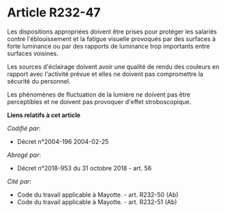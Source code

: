 # Article R232-47

Les dispositions appropriées doivent être prises pour protéger les salariés contre l'éblouissement et la fatigue visuelle
provoqués par des surfaces à forte luminance ou par des rapports de luminance trop importants entre surfaces voisines.

Les sources d'éclairage doivent avoir une qualité de rendu des couleurs en rapport avec l'activité prévue et elles ne doivent
pas compromettre la sécurité du personnel.

Les phénomènes de fluctuation de la lumière ne doivent pas être perceptibles et ne doivent pas provoquer d'effet
stroboscopique.

**Liens relatifs à cet article**

_Codifié par_:

  - Décret n°2004-196 2004-02-25

_Abrogé par_:

  - Décret n°2018-953 du 31 octobre 2018 - art. 56

_Cité par_:

  - Code du travail applicable à Mayotte. - art. R232-50 (Ab)
  - Code du travail applicable à Mayotte. - art. R232-51 (Ab)
